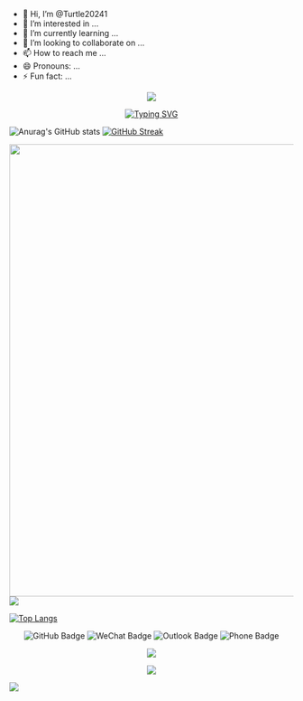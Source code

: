 - 👋 Hi, I’m @Turtle20241
- 👀 I’m interested in ...
- 🌱 I’m currently learning ...
- 💞️ I’m looking to collaborate on ...
- 📫 How to reach me ...
- 😄 Pronouns: ...
- ⚡ Fun fact: ...


<p align="center">
<img src="https://capsule-render.vercel.app/api?type=venom&color=timeGradient&height=300&&section=header&text=HI%20WELCOME&fontSize=90&fontAlign=50&fontAlignY=30&fontColor=000000&desc=I%20am%20Zexin_LEI&descAlign=50&descSize=30&descAlignY=60&animation=twinkling" />
</p>

<p align="center">
  <a href="https://git.io/typing-svg">
    <img src="https://readme-typing-svg.demolab.com?font=Orbitron&pause=1000&color=000000&center=true&vCenter=true&width=435&lines=Welcome+to+my+Github+profile+page!;I'm+a+quantitative+trader" alt="Typing SVG" />
  </a>
</p>


![Anurag's GitHub stats](https://github-readme-stats.vercel.app/api?username=Turtle20241&show_icons=true&theme=transparent&hide_border=true)
[![GitHub Streak](https://streak-stats.demolab.com?user=Turtle20241&theme=transparent&hide_border=true&mode=weekly)](https://git.io/streak-stats)

<img width="800" src="https://github-readme-activity-graph.vercel.app/graph?username=Turtle20241&theme=github-compact&hide_border=true&area=true" />

<img align="center" src="https://github-readme-stats.vercel.app/api/top-langs/?username=Turtle20241&theme=transparent&hide_border=true&layout=donut-vertical&langs_count=6" />

[![Top Langs](https://github-readme-stats.vercel.app/api/top-langs/?username=Turtle20241)](https://github.com/anuraghazra/github-readme-stats)

<p align="center">
  <img src="https://img.shields.io/badge/GitHub-Turtle20241-blue?logo=github" alt="GitHub Badge" />
  <img src="https://img.shields.io/badge/WeChat-13760962030-07C160?logo=wechat" alt="WeChat Badge" />
  <img src="https://img.shields.io/badge/Outlook-Zexin_LEIoutlook.com-0078D4?logo=microsoft-outlook&logoColor=white" alt="Outlook Badge" />
  <img src="https://img.shields.io/badge/Phone-137--6096--2030-blue?logo=telephone&logoColor=white" alt="Phone Badge" />
</p>



<p align="center">
<img src="https://capsule-render.vercel.app/api?type=transparent&color=timeGradient&height=300&&section=footer&text={TITLE}&fontSize=90&fontAlign=50&fontAlignY=70&desc={SUB_TITLE}&descAlign=50&descSize=30&descAlignY=40&animation=twinkling" />
</p>


<p align="center">
  <a href="https://skillicons.dev">
    <img src="https://skillicons.dev/icons?i=anaconda,pycharm,py,github,latex,gmail,instagram,twitter" />
  </a>
</p>

<img src="https://komarev.com/ghpvc/?username=Turtle20241&abbreviated=true" />
